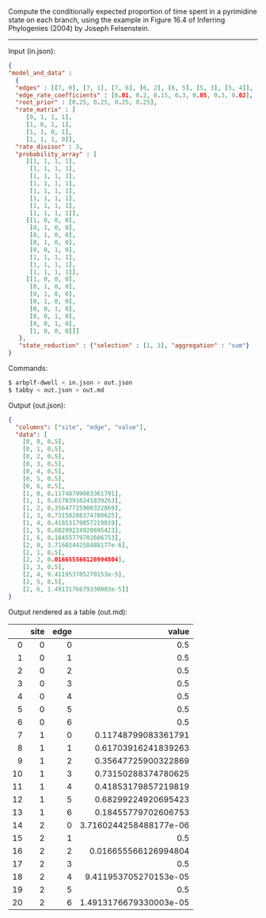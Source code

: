 Compute the conditionally expected proportion of time spent in
a pyrimidine state on each branch, using the example in Figure 16.4 of
Inferring Phylogenies (2004) by Joseph Felsenstein.

---

Input (in.json):
```json
{
"model_and_data" :
  {
  "edges" : [[7, 0], [7, 1], [7, 6], [6, 2], [6, 5], [5, 3], [5, 4]],
  "edge_rate_coefficients" : [0.01, 0.2, 0.15, 0.3, 0.05, 0.3, 0.02],
  "root_prior" : [0.25, 0.25, 0.25, 0.25],
  "rate_matrix" : [
	 [0, 1, 1, 1],
	 [1, 0, 1, 1],
	 [1, 1, 0, 1],
	 [1, 1, 1, 0]],
  "rate_divisor" : 3,
  "probability_array" : [
	 [[1, 1, 1, 1],
	  [1, 1, 1, 1],
	  [1, 1, 1, 1],
	  [1, 1, 1, 1],
	  [1, 1, 1, 1],
	  [1, 1, 1, 1],
	  [1, 1, 1, 1],
	  [1, 1, 1, 1]],
	 [[1, 0, 0, 0],
	  [0, 1, 0, 0],
	  [0, 1, 0, 0],
	  [0, 1, 0, 0],
	  [0, 0, 1, 0],
	  [1, 1, 1, 1],
	  [1, 1, 1, 1],
	  [1, 1, 1, 1]],
	 [[1, 0, 0, 0],
	  [0, 1, 0, 0],
	  [0, 1, 0, 0],
	  [0, 1, 0, 0],
	  [0, 0, 1, 0],
	  [0, 0, 1, 0],
	  [0, 0, 1, 0],
	  [1, 0, 0, 0]]]
   },
   "state_reduction" : {"selection" : [1, 3], "aggregation" : "sum"}
}
```

Commands:
```bash
$ arbplf-dwell < in.json > out.json
$ tabby < out.json > out.md
```

Output (out.json):
```json
{
  "columns": ["site", "edge", "value"],
  "data": [
    [0, 0, 0.5],
    [0, 1, 0.5],
    [0, 2, 0.5],
    [0, 3, 0.5],
    [0, 4, 0.5],
    [0, 5, 0.5],
    [0, 6, 0.5],
    [1, 0, 0.11748799083361791],
    [1, 1, 0.61703916241839263],
    [1, 2, 0.35647725900322869],
    [1, 3, 0.73150288374780625],
    [1, 4, 0.41853179857219819],
    [1, 5, 0.68299224920695423],
    [1, 6, 0.18455779702606753],
    [2, 0, 3.7160244258488177e-6],
    [2, 1, 0.5],
    [2, 2, 0.016655566126994804],
    [2, 3, 0.5],
    [2, 4, 9.411953705270153e-5],
    [2, 5, 0.5],
    [2, 6, 1.4913176679330003e-5]]
}
```

Output rendered as a table (out.md):

|    |   site |   edge |                  value |
|---:|-------:|-------:|-----------------------:|
|  0 |      0 |      0 | 0.5                    |
|  1 |      0 |      1 | 0.5                    |
|  2 |      0 |      2 | 0.5                    |
|  3 |      0 |      3 | 0.5                    |
|  4 |      0 |      4 | 0.5                    |
|  5 |      0 |      5 | 0.5                    |
|  6 |      0 |      6 | 0.5                    |
|  7 |      1 |      0 | 0.11748799083361791    |
|  8 |      1 |      1 | 0.61703916241839263    |
|  9 |      1 |      2 | 0.35647725900322869    |
| 10 |      1 |      3 | 0.73150288374780625    |
| 11 |      1 |      4 | 0.41853179857219819    |
| 12 |      1 |      5 | 0.68299224920695423    |
| 13 |      1 |      6 | 0.18455779702606753    |
| 14 |      2 |      0 | 3.7160244258488177e-06 |
| 15 |      2 |      1 | 0.5                    |
| 16 |      2 |      2 | 0.016655566126994804   |
| 17 |      2 |      3 | 0.5                    |
| 18 |      2 |      4 | 9.411953705270153e-05  |
| 19 |      2 |      5 | 0.5                    |
| 20 |      2 |      6 | 1.4913176679330003e-05 |
